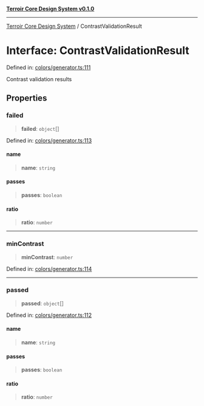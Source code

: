 [**Terroir Core Design System v0.1.0**](../README.md)

---

[Terroir Core Design System](../globals.md) / ContrastValidationResult

# Interface: ContrastValidationResult

Defined in: [colors/generator.ts:111](https://github.com/terroir-ds/core/blob/9691713b8c512b7d2abe808c4f7084bdfab798bf/lib/colors/generator.ts#L111)

Contrast validation results

## Properties

### failed

> **failed**: `object`[]

Defined in: [colors/generator.ts:113](https://github.com/terroir-ds/core/blob/9691713b8c512b7d2abe808c4f7084bdfab798bf/lib/colors/generator.ts#L113)

#### name

> **name**: `string`

#### passes

> **passes**: `boolean`

#### ratio

> **ratio**: `number`

---

### minContrast

> **minContrast**: `number`

Defined in: [colors/generator.ts:114](https://github.com/terroir-ds/core/blob/9691713b8c512b7d2abe808c4f7084bdfab798bf/lib/colors/generator.ts#L114)

---

### passed

> **passed**: `object`[]

Defined in: [colors/generator.ts:112](https://github.com/terroir-ds/core/blob/9691713b8c512b7d2abe808c4f7084bdfab798bf/lib/colors/generator.ts#L112)

#### name

> **name**: `string`

#### passes

> **passes**: `boolean`

#### ratio

> **ratio**: `number`
